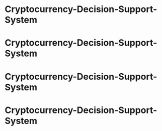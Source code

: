 # Cryptocurrency-Decision-Support-System
# Cryptocurrency-Decision-Support-System
# Cryptocurrency-Decision-Support-System
# Cryptocurrency-Decision-Support-System
